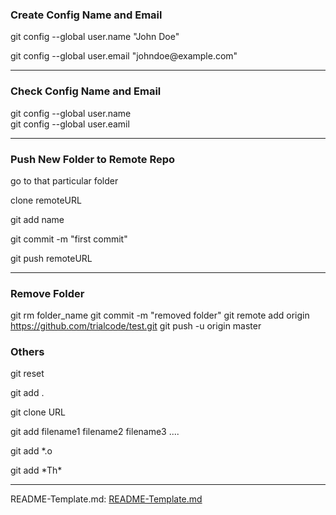 <h3>Create Config Name and Email</h3>

<p>git config --global user.name "John Doe"</p>
<p>git config --global user.email "johndoe@example.com"</p>

<hr>

<h3>Check Config Name and Email</h3>

git config --global user.name  
git config --global user.eamil  

<hr>

<h3>Push New Folder to Remote Repo</h3>

<p>go to that particular folder</p>
<p>clone remoteURL</p>
<p>git add name</p> 
<p>git commit -m "first commit"</p>
<p>git push remoteURL</p>

<hr>

<h3>Remove Folder</h3>

git rm folder_name
git commit -m "removed folder"
git remote add origin https://github.com/trialcode/test.git
git push -u origin master

<h3>Others</h3>

 <p>git reset <file></p> 
 <p>git add .</p> 
 <p>git clone URL</p> 
 <p>git add filename1 filename2 filename3 ....</p> 
 <p>git add *.o</p> 
 <p>git add *Th*</p>
 
<hr>

README-Template.md:
<a href="https://gist.github.com/PurpleBooth/109311bb0361f32d87a2">README-Template.md</a>



